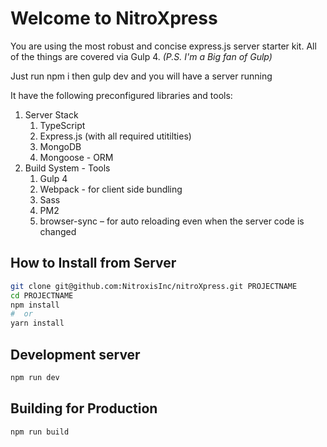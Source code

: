 # Welcome to NitroXpress

You are using the most robust and concise express.js server starter kit. All of the things are covered via Gulp 4. _(P.S. I'm a Big fan of Gulp)_

Just run npm i then gulp dev and you will have a server running

It have the following preconfigured libraries and tools:

1. Server Stack
   1. TypeScript
   2. Express.js (with all required utitilties)
   3. MongoDB
   4. Mongoose - ORM
2. Build System - Tools
   1. Gulp 4
   2. Webpack - for client side bundling
   3. Sass
   4. PM2
   5. browser-sync – for auto reloading even when the server code is changed

## How to Install from Server

```bash
git clone git@github.com:NitroxisInc/nitroXpress.git PROJECTNAME
cd PROJECTNAME
npm install
#  or
yarn install
```

## Development server

```bash
npm run dev
```

## Building for Production

```bash
npm run build
```
